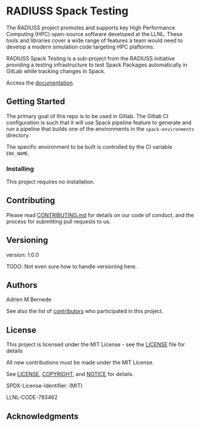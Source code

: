 # RADIUSS Spack Testing

The RADIUSS project promotes and supports key High Performance Computing (HPC) open-source software developed at the LLNL. These tools and libraries cover a wide range of features a team would need to develop a modern simulation code targeting HPC plaftorms.

RADIUSS Spack Testing is a sub-project from the RADIUSS initiative providing a
testing infrastructure to test Spack Packages automatically in GitLab while
tracking changes in Spack.

Access the [documentation](https://radiuss-spack-testing.readthedocs.io/).

## Getting Started

The primary goal of this repo is to be used in Gitlab. The Gitlab CI configuration is such that it will use Spack pipeline feature to generate and run a pipeline that builds one of the environments in the `spack-environments` directory.

The specific environment to be built is controlled by the CI variable `ENV_NAME`.

### Installing

This project requires no installation.

## Contributing

Please read [CONTRIBUTING.md](https://github.com/LLNL/radiuss-spack-testing/CONTRIBUTING.md) for details on our code of conduct, and the process for submitting pull requests to us.

## Versioning

version: 1.0.0

TODO: Not even sure how to handle versioning here.

## Authors

Adrien M Bernede

See also the list of [contributors](https://github.com/LLNL/radiuss-spack-testing/contributors) who participated in this project.

## License

This project is licensed under the MIT License - see the [LICENSE](LICENSE) file for details

All new contributions must be made under the MIT License.

See [LICENSE](https://github.com/LLNL/radiuss-spack-testing/blob/master/LICENSE),
[COPYRIGHT](https://github.com/LLNL/radiuss-spack-testing/blob/master/COPYRIGHT), and
[NOTICE](https://github.com/LLNL/radiuss-spack-testing/blob/master/NOTICE) for details.

SPDX-License-Identifier: (MIT)

LLNL-CODE-793462


## Acknowledgments


